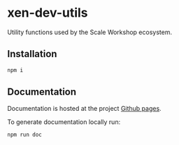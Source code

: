 # xen-dev-utils
Utility functions used by the Scale Workshop ecosystem.

## Installation ##
```bash
npm i
```

## Documentation ##
Documentation is hosted at the project [Github pages](https://xenharmonic-devs.github.io/xen-dev-utils).

To generate documentation locally run:
```bash
npm run doc
```
